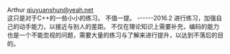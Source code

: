 Arthur qiuyuanshun@yeah.net    
这只是对于C++的一些小小的练习。
不值一提。
                                ------2016.2
进行练习，加强自己的动手能力，以接近与别人的差距。
不仅在理论知识上需要补充，编码的能力也是一个不能忽视的问题，需要大量的练习与了解来进行提升，以达到不落后的目的。
